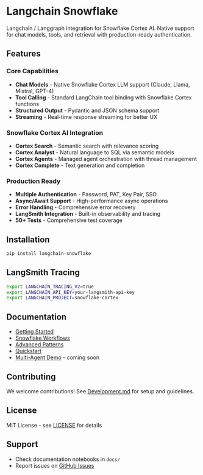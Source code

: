# Langchain Snowflake

Langchain / Langgraph integration for Snowflake Cortex AI. Native support for chat models, tools, and retrieval with production-ready authentication.

## Features

### Core Capabilities
- **Chat Models** - Native Snowflake Cortex LLM support (Claude, Llama, Mistral, GPT-4)
- **Tool Calling** - Standard LangChain tool binding with Snowflake Cortex functions
- **Structured Output** - Pydantic and JSON schema support
- **Streaming** - Real-time response streaming for better UX

### Snowflake Cortex AI Integration
- **Cortex Search** - Semantic search with relevance scoring
- **Cortex Analyst** - Natural language to SQL via semantic models
- **Cortex Agents** - Managed agent orchestration with thread management
- **Cortex Complete** - Text generation and completion

### Production Ready
- **Multiple Authentication** - Password, PAT, Key Pair, SSO
- **Async/Await Support** - High-performance async operations
- **Error Handling** - Comprehensive error recovery
- **LangSmith Integration** - Built-in observability and tracing
- **50+ Tests** - Comprehensive test coverage

## Installation

```bash
pip install langchain-snowflake
```

## LangSmith Tracing

```bash
export LANGCHAIN_TRACING_V2=true
export LANGCHAIN_API_KEY=your-langsmith-api-key
export LANGCHAIN_PROJECT=snowflake-cortex
```

## Documentation

- [Getting Started](https://github.com/langchain-ai/langchain-snowflake/blob/main/libs/snowflake/docs/getting_started.ipynb)
- [Snowflake Workflows](https://github.com/langchain-ai/langchain-snowflake/blob/main/libs/snowflake/docs/snowflake_workflows.ipynb)
- [Advanced Patterns](https://github.com/langchain-ai/langchain-snowflake/blob/main/libs/snowflake/docs/advanced_patterns.ipynb)
- [Quickstart](https://quickstarts.snowflake.com/guide/build-evaluate-rag-langchain-snowflake/index.html?index=..%2F..index#0)
- [Multi-Agent Demo]() - coming soon

## Contributing

We welcome contributions! See [Development.md](https://github.com/langchain-ai/langchain-snowflake/blob/main/libs/snowflake/DEVELOPMENT.md) for setup and guidelines.

## License

MIT License - see [LICENSE](https://github.com/langchain-ai/langchain-snowflake/blob/main/libs/snowflake/LICENSE) for details

## Support

- Check documentation notebooks in `docs/`
- Report issues on [GitHub Issues](https://github.com/langchain-ai/langchain-snowflake/issues)